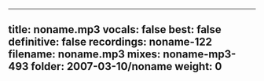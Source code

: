 
---
title: noname.mp3
vocals: false
best: false
definitive: false
recordings: noname-122
filename: noname.mp3
mixes: noname-mp3-493
folder: 2007-03-10/noname
weight: 0
---
